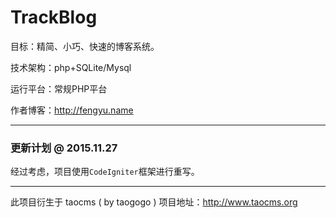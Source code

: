 # TrackBlog
目标：精简、小巧、快速的博客系统。

技术架构：php+SQLite/Mysql

运行平台：常规PHP平台

作者博客：http://fengyu.name

-------------------------------------------------------

### 更新计划 @ 2015.11.27

经过考虑，项目使用`CodeIgniter`框架进行重写。

-------------------------------------------------------

此项目衍生于 taocms ( by taogogo ) 项目地址：http://www.taocms.org